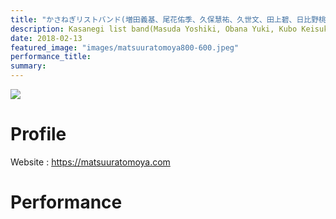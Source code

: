 ```yaml
---
title: "かさねぎリストバンド(増田義基、尾花佑季、久保慧祐、久世文、田上碧、日比野桃子)"
description: Kasanegi list band(Masuda Yoshiki, Obana Yuki, Kubo Keisuke, Kuze Aya, Tagami Aoi, Hibino Momoko)
date: 2018-02-13
featured_image: "images/matsuuratomoya800-600.jpeg"
performance_title:
summary: 
---
```


![](/images/matsuuratomoya800-600.jpeg)

# Profile

Website : <https://matsuuratomoya.com>

# Performance
